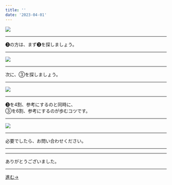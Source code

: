 ```yaml
---
title: ''
date: '2023-04-01'
---
```

![](/images/33.jpg)
***
➌の方は、まず➌を探しましょう。
***
![](/images/33_.jpg)
***
次に、③を探しましょう。
***
![](/images/33__.jpg)
***
➌を4割、参考にするのと同時に、    
③を6割、参考にするのが歩むコツです。
***
![](/images/33___.jpg)
***
必要でしたら、お問い合わせください。
***
***
ありがとうございました。
***
[ 進む→ ](https://thebase.in/inquiry/01234567890)
